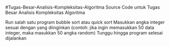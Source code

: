 #Tugas-Besar-Analisis-Kompleksitas-Algoritma
Source Code untuk Tugas Besar Analisis Kompleksitas Algoritma

Run salah satu program bubble sort atau quick sort Masukkan angka integer sesuai dengan yang diinginkan (contoh: jika ingin memasukkan 50 data integer, maka masukkan 50 angka random) Tunggu hingga program selesai dijalankan
